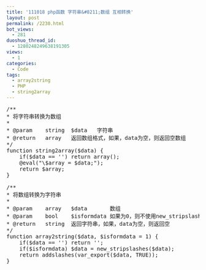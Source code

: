 ```yaml
---
title: '111018 php函数 字符串&#8211;数组 互相转换'
layout: post
permalink: /2230.html
bot_views:
  - 281
duoshuo_thread_id:
  - 1280248249638191305
views:
  - 1
categories:
  - Code
tags:
  - array2string
  - PHP
  - string2array
---
```

<pre lang="php">/**
* 将字符串转换为数组
*
* @param	string	$data	字符串
* @return	array	返回数组格式，如果，data为空，则返回空数组
*/
function string2array($data) {
	if($data == '') return array();
	@eval("\$array = $data;");
	return $array;
}

/**
* 将数组转换为字符串
*
* @param	array	$data		数组
* @param	bool	$isformdata	如果为0，则不使用new_stripslashes处理，可选参数，默认为1
* @return	string	返回字符串，如果，data为空，则返回空
*/
function array2string($data, $isformdata = 1) {
	if($data == '') return '';
	if($isformdata) $data = new_stripslashes($data);
	return addslashes(var_export($data, TRUE));
}
</pre>